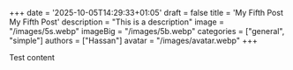 +++
date = '2025-10-05T14:29:33+01:05'
draft = false
title = 'My Fifth Post My Fifth Post'
description = "This is a description"
image = "/images/5s.webp"
imageBig = "/images/5b.webp"
categories = ["general", "simple"]
authors = ["Hassan"]
avatar = "/images/avatar.webp"
+++

Test content
